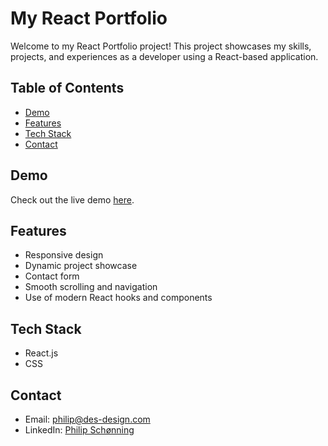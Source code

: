 # My React Portfolio

Welcome to my React Portfolio project! This project showcases my skills, projects, and experiences as a developer using a React-based application.

## Table of Contents
- [Demo](#demo)
- [Features](#features)
- [Tech Stack](#tech-stack)
- [Contact](#contact)

## Demo

Check out the live demo [here](https://codewithphilip.com/).

## Features
- Responsive design
- Dynamic project showcase
- Contact form
- Smooth scrolling and navigation
- Use of modern React hooks and components

## Tech Stack
- React.js
- CSS

## Contact
- Email: [philip@des-design.com](mailto:philip@des-design.com)
- LinkedIn: [Philip Schønning](https://www.linkedin.com/in/philip-sch%C3%B8nning-0970041b7/)
